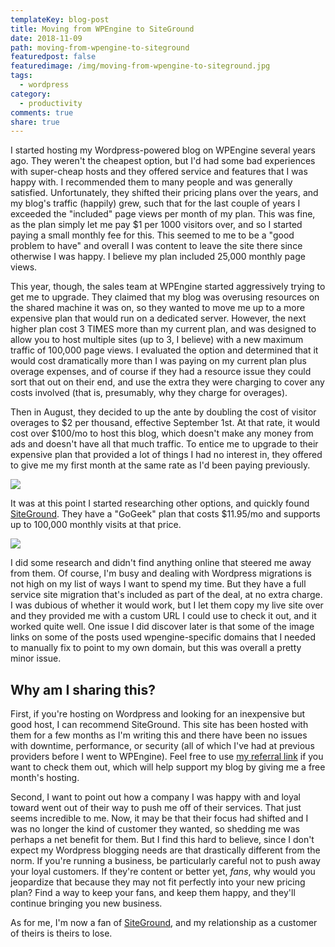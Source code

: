 ```yaml
---
templateKey: blog-post
title: Moving from WPEngine to SiteGround
date: 2018-11-09
path: moving-from-wpengine-to-siteground
featuredpost: false
featuredimage: /img/moving-from-wpengine-to-siteground.jpg
tags:
  - wordpress
category:
  - productivity
comments: true
share: true
---
```


I started hosting my Wordpress-powered blog on WPEngine several years ago. They weren't the cheapest option, but I'd had some bad experiences with super-cheap hosts and they offered service and features that I was happy with. I recommended them to many people and was generally satisfied. Unfortunately, they shifted their pricing plans over the years, and my blog's traffic (happily) grew, such that for the last couple of years I exceeded the "included" page views per month of my plan. This was fine, as the plan simply let me pay $1 per 1000 visitors over, and so I started paying a small monthly fee for this. This seemed to me to be a "good problem to have" and overall I was content to leave the site there since otherwise I was happy. I believe my plan included 25,000 monthly page views.

This year, though, the sales team at WPEngine started aggressively trying to get me to upgrade. They claimed that my blog was overusing resources on the shared machine it was on, so they wanted to move me up to a more expensive plan that would run on a dedicated server. However, the next higher plan cost 3 TIMES more than my current plan, and was designed to allow you to host multiple sites (up to 3, I believe) with a new maximum traffic of 100,000 page views. I evaluated the option and determined that it would cost dramatically more than I was paying on my current plan plus overage expenses, and of course if they had a resource issue they could sort that out on their end, and use the extra they were charging to cover any costs involved (that is, presumably, why they charge for overages).

Then in August, they decided to up the ante by doubling the cost of visitor overages to $2 per thousand, effective September 1st. At that rate, it would cost over $100/mo to host this blog, which doesn't make any money from ads and doesn't have all that much traffic. To entice me to upgrade to their expensive plan that provided a lot of things I had no interest in, they offered to give me my first month at the same rate as I'd been paying previously.

[![](/img/Screenshot-2018-11-09-12.23.28-1024x372.png)](http://ardalis.com/wp-content/uploads/2018/11/Screenshot-2018-11-09-12.23.28.png)

It was at this point I started researching other options, and quickly found [SiteGround](https://www.siteground.com/recommended?referrer_id=7903293). They have a "GoGeek" plan that costs $11.95/mo and supports up to 100,000 monthly visits at that price.

[![](/img/Screenshot-2018-11-09-12.26.55-195x300.png)](http://ardalis.com/wp-content/uploads/2018/11/Screenshot-2018-11-09-12.26.55.png)

I did some research and didn't find anything online that steered me away from them. Of course, I'm busy and dealing with Wordpress migrations is not high on my list of ways I want to spend my time. But they have a full service site migration that's included as part of the deal, at no extra charge. I was dubious of whether it would work, but I let them copy my live site over and they provided me with a custom URL I could use to check it out, and it worked quite well. One issue I did discover later is that some of the image links on some of the posts used wpengine-specific domains that I needed to manually fix to point to my own domain, but this was overall a pretty minor issue.

## Why am I sharing this?

First, if you're hosting on Wordpress and looking for an inexpensive but good host, I can recommend SiteGround. This site has been hosted with them for a few months as I'm writing this and there have been no issues with downtime, performance, or security (all of which I've had at previous providers before I went to WPEngine). Feel free to use [my referral link](https://www.siteground.com/recommended?referrer_id=7903293) if you want to check them out, which will help support my blog by giving me a free month's hosting.

Second, I want to point out how a company I was happy with and loyal toward went out of their way to push me off of their services. That just seems incredible to me. Now, it may be that their focus had shifted and I was no longer the kind of customer they wanted, so shedding me was perhaps a net benefit for them. But I find this hard to believe, since I don't expect my Wordpress blogging needs are that drastically different from the norm. If you're running a business, be particularly careful not to push away your loyal customers. If they're content or better yet, _fans_, why would you jeopardize that because they may not fit perfectly into your new pricing plan? Find a way to keep your fans, and keep them happy, and they'll continue bringing you new business.

As for me, I'm now a fan of [SiteGround](https://www.siteground.com/recommended?referrer_id=7903293), and my relationship as a customer of theirs is theirs to lose.
